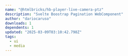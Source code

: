 ```yaml
---
name: "@htmlbricks/hb-player-live-camera-ptz"
description: "Svelte Boostrap Pagination WebComponent"
author: "dariocaruso"
downloads: 1
dependents: 1
updated: "2025-03-09T03:10:42.798Z"
tags: 
  - ui
  - media
---
```

